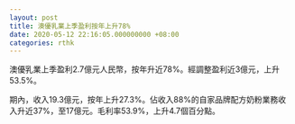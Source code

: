 ```yaml
---
layout: post
title: 澳優乳業上季盈利按年上升78%
date: 2020-05-12 22:16:05.000000000 +08:00
categories: rthk
---
```


澳優乳業上季盈利2.7億元人民幣，按年升近78%。經調整盈利近3億元，上升53.5%。

期內，收入19.3億元，按年上升27.3%。佔收入88%的自家品牌配方奶粉業務收入升近37%，至17億元。毛利率53.9%，上升4.7個百分點。
